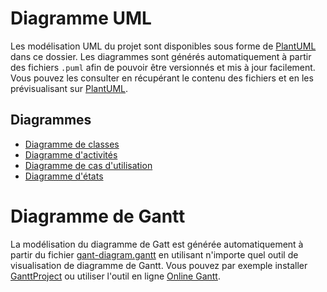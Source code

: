 # Diagramme UML

Les modélisation UML du projet sont disponibles sous forme de [PlantUML](https://www.plantuml.com) dans ce dossier. Les diagrammes sont générés automatiquement à partir des fichiers `.puml` afin de pouvoir être versionnés et mis à jour facilement. Vous pouvez les consulter en récupérant le contenu des fichiers et en les prévisualisant sur [PlantUML](https://www.plantuml.com/plantuml).

## Diagrammes

- [Diagramme de classes](./UML/class-diagram.puml)
- [Diagramme d'activités](./UML/activity-diagram.puml)
- [Diagramme de cas d'utilisation](./UML/use-case-diagram.puml)
- [Diagramme d'états](./UML/state-diagram.puml)


# Diagramme de Gantt

La modélisation du diagramme de Gatt est générée automatiquement à partir du fichier [gant-diagram.gantt](./gantt-diagram.gantt) en utilisant n'importe quel outil de visualisation de diagramme de Gantt. Vous pouvez par exemple installer [GanttProject](https://www.ganttproject.biz/) ou utiliser l'outil en ligne [Online Gantt](https://www.onlinegantt.com/#/gantt).
